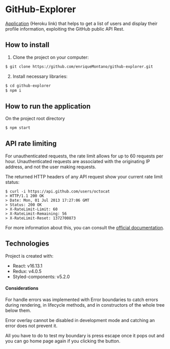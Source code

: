 # GitHub-Explorer

[Application](https://gh-explorer.herokuapp.com/) (Heroku link) that helps to get a list of users and display their profile information, exploiting the GitHub public API Rest.

## How to install

1. Clone the project on your computer:

```bash
$ git clone https://github.com/enriqueMontano/github-explorer.git
```

2. Install necessary libraries:

```bash
$ cd github-explorer
$ npm i
```

## How to run the application

On the project root directory

```bash
$ npm start
```

## API rate limiting

For unauthenticated requests, the rate limit allows for up to 60 requests per hour. Unauthenticated requests are associated with the originating IP address, and not the user making requests.

The returned HTTP headers of any API request show your current rate limit status:

```
$ curl -i https://api.github.com/users/octocat
> HTTP/1.1 200 OK
> Date: Mon, 01 Jul 2013 17:27:06 GMT
> Status: 200 OK
> X-RateLimit-Limit: 60
> X-RateLimit-Remaining: 56
> X-RateLimit-Reset: 1372700873
```

For more information about this, you can consult the [official documentation](https://docs.github.com/en/free-pro-team@latest/rest/overview/resources-in-the-rest-api#rate-limiting).

## Technologies

Project is created with:

- React: v16.13.1
- Redux: v4.0.5
- Styled-components: v5.2.0


#### Considerations

For handle errors was implemented with Error boundaries to catch errors during rendering, in lifecycle methods, and in constructors of the whole tree below them.

Error overlay cannot be disabled in development mode and catching an error does not prevent it.

All you have to do to test my boundary is press escape once it pops out and you can go home page again if you clicking the button.
